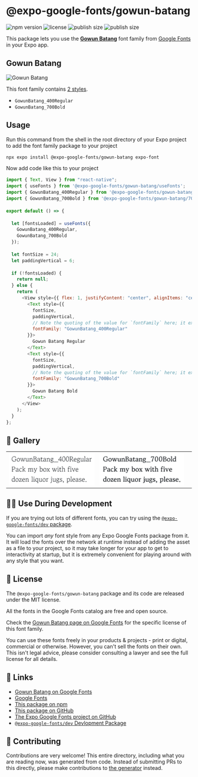 # @expo-google-fonts/gowun-batang

![npm version](https://flat.badgen.net/npm/v/@expo-google-fonts/gowun-batang)
![license](https://flat.badgen.net/github/license/expo/google-fonts)
![publish size](https://flat.badgen.net/packagephobia/install/@expo-google-fonts/gowun-batang)
![publish size](https://flat.badgen.net/packagephobia/publish/@expo-google-fonts/gowun-batang)

This package lets you use the [**Gowun Batang**](https://fonts.google.com/specimen/Gowun+Batang) font family from [Google Fonts](https://fonts.google.com/) in your Expo app.

## Gowun Batang

![Gowun Batang](./font-family.png)

This font family contains [2 styles](#-gallery).

- `GowunBatang_400Regular`
- `GowunBatang_700Bold`

## Usage

Run this command from the shell in the root directory of your Expo project to add the font family package to your project

```sh
npx expo install @expo-google-fonts/gowun-batang expo-font
```

Now add code like this to your project

```js
import { Text, View } from "react-native";
import { useFonts } from '@expo-google-fonts/gowun-batang/useFonts';
import { GowunBatang_400Regular } from '@expo-google-fonts/gowun-batang/400Regular';
import { GowunBatang_700Bold } from '@expo-google-fonts/gowun-batang/700Bold';

export default () => {

  let [fontsLoaded] = useFonts({
    GowunBatang_400Regular, 
    GowunBatang_700Bold
  });

  let fontSize = 24;
  let paddingVertical = 6;

  if (!fontsLoaded) {
    return null;
  } else {
    return (
      <View style={{ flex: 1, justifyContent: "center", alignItems: "center" }}>
        <Text style={{
          fontSize,
          paddingVertical,
          // Note the quoting of the value for `fontFamily` here; it expects a string!
          fontFamily: "GowunBatang_400Regular"
        }}>
          Gowun Batang Regular
        </Text>
        <Text style={{
          fontSize,
          paddingVertical,
          // Note the quoting of the value for `fontFamily` here; it expects a string!
          fontFamily: "GowunBatang_700Bold"
        }}>
          Gowun Batang Bold
        </Text>
      </View>
    );
  }
};
```

## 🔡 Gallery


||||
|-|-|-|
|![GowunBatang_400Regular](./400Regular/GowunBatang_400Regular.ttf.png)|![GowunBatang_700Bold](./700Bold/GowunBatang_700Bold.ttf.png)|||


## 👩‍💻 Use During Development

If you are trying out lots of different fonts, you can try using the [`@expo-google-fonts/dev` package](https://github.com/expo/google-fonts/tree/master/font-packages/dev#readme).

You can import _any_ font style from any Expo Google Fonts package from it. It will load the fonts over the network at runtime instead of adding the asset as a file to your project, so it may take longer for your app to get to interactivity at startup, but it is extremely convenient for playing around with any style that you want.


## 📖 License

The `@expo-google-fonts/gowun-batang` package and its code are released under the MIT license.

All the fonts in the Google Fonts catalog are free and open source.

Check the [Gowun Batang page on Google Fonts](https://fonts.google.com/specimen/Gowun+Batang) for the specific license of this font family.

You can use these fonts freely in your products & projects - print or digital, commercial or otherwise. However, you can't sell the fonts on their own. This isn't legal advice, please consider consulting a lawyer and see the full license for all details.

## 🔗 Links

- [Gowun Batang on Google Fonts](https://fonts.google.com/specimen/Gowun+Batang)
- [Google Fonts](https://fonts.google.com/)
- [This package on npm](https://www.npmjs.com/package/@expo-google-fonts/gowun-batang)
- [This package on GitHub](https://github.com/expo/google-fonts/tree/master/font-packages/gowun-batang)
- [The Expo Google Fonts project on GitHub](https://github.com/expo/google-fonts)
- [`@expo-google-fonts/dev` Devlopment Package](https://github.com/expo/google-fonts/tree/master/font-packages/dev)

## 🤝 Contributing

Contributions are very welcome! This entire directory, including what you are reading now, was generated from code. Instead of submitting PRs to this directly, please make contributions to [the generator](https://github.com/expo/google-fonts/tree/master/packages/generator) instead.
